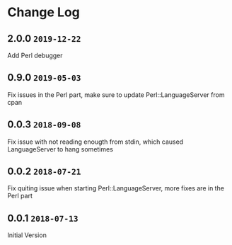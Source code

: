 # Change Log

## 2.0.0    `2019-12-22`
Add Perl debugger

## 0.9.0   `2019-05-03`
Fix issues in the Perl part, make sure to update Perl::LanguageServer from cpan

## 0.0.3   `2018-09-08`
Fix issue with not reading enougth from stdin, which caused LanguageServer to hang sometimes

## 0.0.2  `2018-07-21` 
Fix quiting issue when starting Perl::LanguageServer, more fixes are in the Perl part

## 0.0.1  `2018-07-13`
Initial Version


